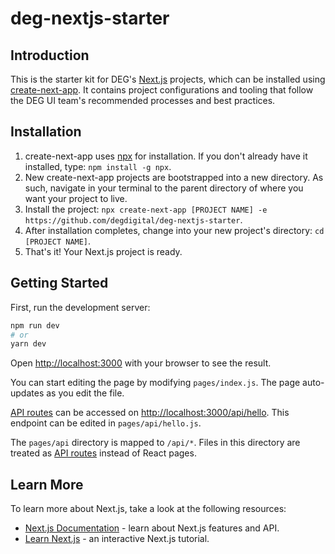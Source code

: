 # deg-nextjs-starter

## Introduction

This is the starter kit for DEG's [Next.js](https://nextjs.org/) projects, which can be installed using [create-next-app](https://nextjs.org/docs/api-reference/create-next-app). It contains project configurations and tooling that follow the DEG UI team's recommended processes and best practices.

## Installation

1. create-next-app uses [npx](https://www.npmjs.com/package/npx) for installation. If you don't already have it installed, type: `npm install -g npx`.
2. New create-next-app projects are bootstrapped into a new directory. As such, navigate in your terminal to the parent directory of where you want your project to live.
3. Install the project: `npx create-next-app [PROJECT NAME] -e https://github.com/degdigital/deg-nextjs-starter`.
4. After installation completes, change into your new project's directory: `cd [PROJECT NAME]`.
5. That's it! Your Next.js project is ready.

## Getting Started

First, run the development server:

```bash
npm run dev
# or
yarn dev
```

Open [http://localhost:3000](http://localhost:3000) with your browser to see the result.

You can start editing the page by modifying `pages/index.js`. The page auto-updates as you edit the file.

[API routes](https://nextjs.org/docs/api-routes/introduction) can be accessed on [http://localhost:3000/api/hello](http://localhost:3000/api/hello). This endpoint can be edited in `pages/api/hello.js`.

The `pages/api` directory is mapped to `/api/*`. Files in this directory are treated as [API routes](https://nextjs.org/docs/api-routes/introduction) instead of React pages.

## Learn More

To learn more about Next.js, take a look at the following resources:

- [Next.js Documentation](https://nextjs.org/docs) - learn about Next.js features and API.
- [Learn Next.js](https://nextjs.org/learn) - an interactive Next.js tutorial.
